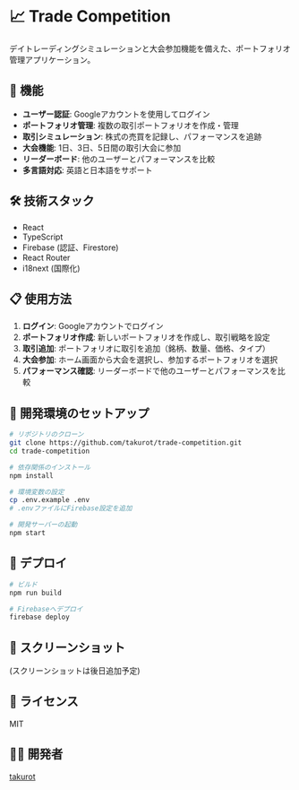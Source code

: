 # 📈 Trade Competition

デイトレーディングシミュレーションと大会参加機能を備えた、ポートフォリオ管理アプリケーション。

## 🚀 機能

- **ユーザー認証**: Googleアカウントを使用してログイン
- **ポートフォリオ管理**: 複数の取引ポートフォリオを作成・管理
- **取引シミュレーション**: 株式の売買を記録し、パフォーマンスを追跡
- **大会機能**: 1日、3日、5日間の取引大会に参加
- **リーダーボード**: 他のユーザーとパフォーマンスを比較
- **多言語対応**: 英語と日本語をサポート

## 🛠️ 技術スタック

- React
- TypeScript
- Firebase (認証、Firestore)
- React Router
- i18next (国際化)

## 📋 使用方法

1. **ログイン**: Googleアカウントでログイン
2. **ポートフォリオ作成**: 新しいポートフォリオを作成し、取引戦略を設定
3. **取引追加**: ポートフォリオに取引を追加（銘柄、数量、価格、タイプ）
4. **大会参加**: ホーム画面から大会を選択し、参加するポートフォリオを選択
5. **パフォーマンス確認**: リーダーボードで他のユーザーとパフォーマンスを比較

## 🔧 開発環境のセットアップ

```bash
# リポジトリのクローン
git clone https://github.com/takurot/trade-competition.git
cd trade-competition

# 依存関係のインストール
npm install

# 環境変数の設定
cp .env.example .env
# .envファイルにFirebase設定を追加

# 開発サーバーの起動
npm start
```

## 🚀 デプロイ

```bash
# ビルド
npm run build

# Firebaseへデプロイ
firebase deploy
```

## 📱 スクリーンショット

(スクリーンショットは後日追加予定)

## 📄 ライセンス

MIT

## 👨‍💻 開発者

[takurot](https://github.com/takurot) 